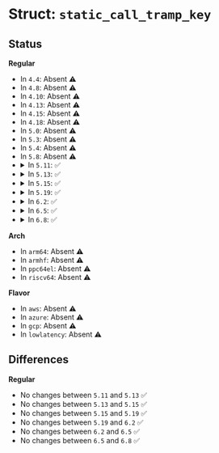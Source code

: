 # Struct: <code>static_call_tramp_key</code>

## Status
<b>Regular</b>
<ul>
<li>
In <code>4.4</code>: Absent ⚠️
</li>
<li>
In <code>4.8</code>: Absent ⚠️
</li>
<li>
In <code>4.10</code>: Absent ⚠️
</li>
<li>
In <code>4.13</code>: Absent ⚠️
</li>
<li>
In <code>4.15</code>: Absent ⚠️
</li>
<li>
In <code>4.18</code>: Absent ⚠️
</li>
<li>
In <code>5.0</code>: Absent ⚠️
</li>
<li>
In <code>5.3</code>: Absent ⚠️
</li>
<li>
In <code>5.4</code>: Absent ⚠️
</li>
<li>
In <code>5.8</code>: Absent ⚠️
</li>
<li>
<details>
<summary>In <code>5.11</code>: ✅</summary>

```c
struct static_call_tramp_key {
    s32 tramp;
    s32 key;
};
```
</details>
</li>
<li>
<details>
<summary>In <code>5.13</code>: ✅</summary>

```c
struct static_call_tramp_key {
    s32 tramp;
    s32 key;
};
```
</details>
</li>
<li>
<details>
<summary>In <code>5.15</code>: ✅</summary>

```c
struct static_call_tramp_key {
    s32 tramp;
    s32 key;
};
```
</details>
</li>
<li>
<details>
<summary>In <code>5.19</code>: ✅</summary>

```c
struct static_call_tramp_key {
    s32 tramp;
    s32 key;
};
```
</details>
</li>
<li>
<details>
<summary>In <code>6.2</code>: ✅</summary>

```c
struct static_call_tramp_key {
    s32 tramp;
    s32 key;
};
```
</details>
</li>
<li>
<details>
<summary>In <code>6.5</code>: ✅</summary>

```c
struct static_call_tramp_key {
    s32 tramp;
    s32 key;
};
```
</details>
</li>
<li>
<details>
<summary>In <code>6.8</code>: ✅</summary>

```c
struct static_call_tramp_key {
    s32 tramp;
    s32 key;
};
```
</details>
</li>
</ul>
<b>Arch</b>
<ul>
<li>
In <code>arm64</code>: Absent ⚠️
</li>
<li>
In <code>armhf</code>: Absent ⚠️
</li>
<li>
In <code>ppc64el</code>: Absent ⚠️
</li>
<li>
In <code>riscv64</code>: Absent ⚠️
</li>
</ul>
<b>Flavor</b>
<ul>
<li>
In <code>aws</code>: Absent ⚠️
</li>
<li>
In <code>azure</code>: Absent ⚠️
</li>
<li>
In <code>gcp</code>: Absent ⚠️
</li>
<li>
In <code>lowlatency</code>: Absent ⚠️
</li>
</ul>

## Differences
<b>Regular</b>
<ul>
<li>
No changes between <code>5.11</code> and <code>5.13</code> ✅
</li>
<li>
No changes between <code>5.13</code> and <code>5.15</code> ✅
</li>
<li>
No changes between <code>5.15</code> and <code>5.19</code> ✅
</li>
<li>
No changes between <code>5.19</code> and <code>6.2</code> ✅
</li>
<li>
No changes between <code>6.2</code> and <code>6.5</code> ✅
</li>
<li>
No changes between <code>6.5</code> and <code>6.8</code> ✅
</li>
</ul>
